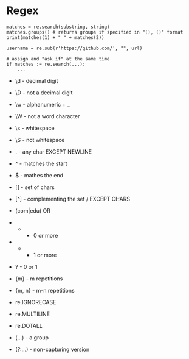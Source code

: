 # Regex

```
matches = re.search(substring, string)
matches.groups() # returns groups if specified in "(), ()" format
print(matches(1) + " " + matches(2))
```

```
username = re.sub(r'https://github.com/', "", url)

```

```
# assign and "ask if" at the same time
if matches := re.search(...):
    ...
```

* \d - decimal digit
* \D - not a decimal digit
* \w - alphanumeric + _
* \W - not a word character
* \s - whitespace
* \S - not whitespace
* . - any char EXCEPT NEWLINE

* ^ - matches the start
* $ - mathes the end
* [] - set of chars
* [^] - complementing the set / EXCEPT CHARS
* (com|edu) OR

* * - 0 or more
* + - 1 or more
* ? - 0 or 1
* {m} - m repetitions
* {m, n} - m-n repetitions

* re.IGNORECASE
* re.MULTILINE
* re.DOTALL

* (...) - a group
* (?:...) - non-capturing version
